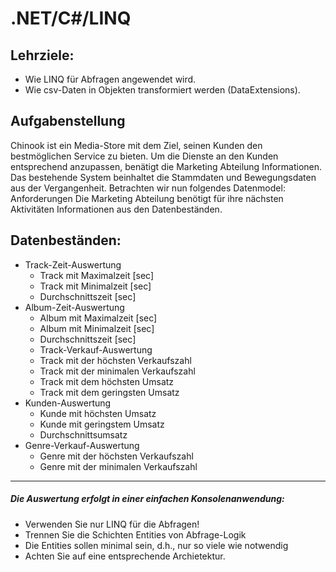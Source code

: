# .NET/C#/LINQ

## Lehrziele:

* Wie LINQ für Abfragen angewendet wird.
* Wie csv-Daten in Objekten transformiert werden (DataExtensions).
## Aufgabenstellung
Chinook ist ein Media-Store mit dem Ziel, seinen Kunden den bestmöglichen Service zu bieten. Um
die Dienste an den Kunden entsprechend anzupassen, benätigt die Marketing Abteilung
Informationen. Das bestehende System beinhaltet die Stammdaten und Bewegungsdaten aus der
Vergangenheit. Betrachten wir nun folgendes Datenmodel:
Anforderungen
Die Marketing Abteilung benötigt für ihre nächsten Aktivitäten Informationen aus den Datenbeständen.

## Datenbeständen:
* Track-Zeit-Auswertung
  * Track mit Maximalzeit [sec]
  * Track mit Minimalzeit [sec]
  * Durchschnittszeit [sec]
* Album-Zeit-Auswertung
  * Album mit Maximalzeit [sec]
  * Album mit Minimalzeit [sec]
  * Durchschnittszeit [sec]
  * Track-Verkauf-Auswertung
  * Track mit der höchsten Verkaufszahl
  * Track mit der minimalen Verkaufszahl
  * Track mit dem höchsten Umsatz
  * Track mit dem geringsten Umsatz
* Kunden-Auswertung
  * Kunde mit höchsten Umsatz
  * Kunde mit geringstem Umsatz
  * Durchschnittsumsatz
* Genre-Verkauf-Auswertung
  * Genre mit der höchsten Verkaufszahl
  * Genre mit der minimalen Verkaufszahl

---
##### Die Auswertung erfolgt in einer einfachen Konsolenanwendung:
* Verwenden Sie nur LINQ für die Abfragen!
* Trennen Sie die Schichten Entities von Abfrage-Logik
* Die Entities sollen minimal sein, d.h., nur so viele wie notwendig
* Achten Sie auf eine entsprechende Archietektur.


